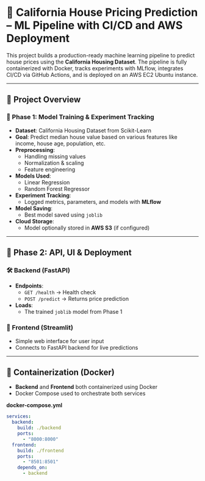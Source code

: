 # 🏡 California House Pricing Prediction – ML Pipeline with CI/CD and AWS Deployment

This project builds a production-ready machine learning pipeline to predict house prices using the **California Housing Dataset**. The pipeline is fully containerized with Docker, tracks experiments with MLflow, integrates CI/CD via GitHub Actions, and is deployed on an AWS EC2 Ubuntu instance.

---

## 🚀 Project Overview

### 📌 Phase 1: Model Training & Experiment Tracking

- **Dataset**: California Housing Dataset from Scikit-Learn
- **Goal**: Predict median house value based on various features like income, house age, population, etc.
- **Preprocessing**:
  - Handling missing values
  - Normalization & scaling
  - Feature engineering
- **Models Used**:
  - Linear Regression
  - Random Forest Regressor
- **Experiment Tracking**:
  - Logged metrics, parameters, and models with **MLflow**
- **Model Saving**:
  - Best model saved using `joblib`
- **Cloud Storage**:
  - Model optionally stored in **AWS S3** (if configured)

---

## 🧠 Phase 2: API, UI & Deployment

### 🛠 Backend (FastAPI)

- **Endpoints**:
  - `GET /health` → Health check
  - `POST /predict` → Returns price prediction
- **Loads**:
  - The trained `joblib` model from Phase 1

### 🎨 Frontend (Streamlit)

- Simple web interface for user input
- Connects to FastAPI backend for live predictions

---

## 🐳 Containerization (Docker)

- **Backend** and **Frontend** both containerized using Docker
- Docker Compose used to orchestrate both services

**docker-compose.yml**
```yaml
services:
  backend:
    build: ./backend
    ports:
      - "8000:8000"
  frontend:
    build: ./frontend
    ports:
      - "8501:8501"
    depends_on:
      - backend
